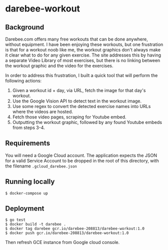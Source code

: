 # darebee-workout

## Background

Darebee.com offers many free workouts that can be done anywhere, without equipment. I have been enjoying these workouts,
but one frustration is that for a workout noob like me, the workout graphics don't always make it clear what to do for
any given exercise. The site addresses this by having a separate Video Library of most exercises, but there is no linking
between the workout graphic and the video for the exercises.

In order to address this frustration, I built a quick tool that will perform the following actions:

1) Given a workout id + day, via URL, fetch the image for that day's workout.
2) Use the Google Vision API to detect text in the workout image.
3) Use some regex to convert the detected exercise names into URLs where the videos are hosted.
4) Fetch those video pages, scraping for Youtube embed.
5) Outputting the workout graphic, followed by any found Youtube embeds from steps 3-4.

## Requirements

You will need a Google Cloud account. The application expects the JSON for a valid Service Account to be dropped in the root
of this directory, with the filename `.gcloud_darebee.json`

## Running locally

```
$ docker-compose up
```

## Deployment

```
$ go test
$ docker build -t darebee .
$ docker tag darebee gcr.io/darebee-208813/darebee-workout:1.0
$ docker push gcr.io/darebee-208813/darebee-workout:1.0
```

Then refresh GCE instance from Google cloud console.